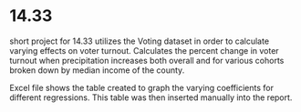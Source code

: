# 14.33
short project for 14.33 utilizes the Voting dataset in order to calculate varying effects on voter turnout. Calculates the percent change in voter turnout when precipitation increases both overall and for various cohorts broken down by median income of the county.

Excel file shows the table created to graph the varying coefficients for different regressions. This table was then inserted manually into the report.

